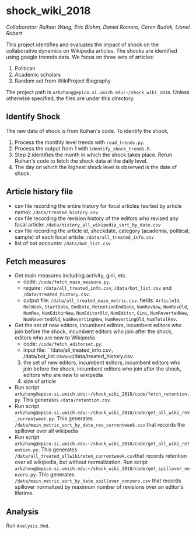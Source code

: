 # shock_wiki_2018

_Collaborator: Ruihan Wang, Eric Blohm, Daniel Romero, Ceren Budak, Lionel Robert_

This project identifies and evaluates the impact of shock on the collaborative dynamics on Wikipedia articles. The shocks are identified using google trennds data. We focus on three sets of articles:
  1. Politican
  2. Academic scholars
  3. Random set from WikiProject Biography

The project path is `arkzhang@epico.si.umich.edu:~/shock_wiki_2018`. Unless otherwise specified, the files are under this directory.

## Identify Shock
The raw data of shock is from Ruihan's code. To identify the shock,
  1. Process the monthly level trends with `read_trends.py`.
  2. Process the output from 1 with `identify_shock_trends.R`.
  3. Step 2 identifies the month in which the shock takes place. Rerun Ruihan's code to fetch the shock data at the daily level.
  4. The day on which the highest shock level is observed is the date of shock.

## Article history file
* csv file recording the entire history for focal articles (sorted by article name): `/data/treated_history.csv`
* csv file recording the revision history of the editors who revised any focal article: `/data/history_all_wikipedia_sort_by_date.csv`
* csv file recording the article id, shockdate, category (academia, political, sample) of each focal article: `/data/all_treated_info.csv`
* list of bot accounts: `/data/bot_list.csv`

## Fetch measures
* Get main measures including activity, gini, etc.
  * code: `/code/fetch_main_measure.py`.
  * require: `/data/all_treated_info.csv`, `/data/bot_list.csv` and `/data/treated_history.csv`.
  * output file: `/data/all_treated_main_metric.csv`. fields: `ArticleId`, `RelWeek`, `StartDate`, `EndDate`, `RetentionEndDate`,	`NumRevNew`, `NumRevOld`, `NumRev`,	`NumEditorNew`,	`NumEditorOld`,	`NumEditor`, `Gini`, `NumRevertedNew`, `NumRevertedOld`, `NumRevertingNew`, `NumRevertingOld`, `NumTotalRev`.
* Get the set of new editors, incumbent editors, incumbent editors who join before the shock, incumbent editors who join after the shock, editors who are new to Wikipedia
  * code: `/code/fetch_editorset.py`.
  * input file: ``/data/all_treated_info.csv`, `/data/bot_list.csv` and `/data/treated_history.csv`.`
  3. the set of new editors, incumbent editors, incumbent editors who join before the shock, incumbent editors who join after the shock, editors who are new to wikipedia
  4. size of article
* Run script `arkzhang@epico.si.umich.edu:~/shock_wiki_2018/code/fetch_retention.py`. This generates `/data/retention.csv`.
* Run script `arkzhang@epico.si.umich.edu:~/shock_wiki_2018/code/get_all_wiki_rev_currentweek.py`. This generates `/data/main_metric_sort_by_date_rev_currentweek.csv` that records the spillover over all wikipedia
* Run script `arkzhang@epico.si.umich.edu:~/shock_wiki_2018/code/get_all_wiki_retention.py`. This generates `/data/all_treated_allwikireten_currentweek.csv`that records retention over all wikipedia, but without normalization. Run script `arkzhang@epico.si.umich.edu:~/shock_wiki_2018/code/get_spillover_nonzero.py`. This generates `/data/main_metric_sort_by_date_spillover_nonzero.csv` that records spillover normalized by maximum number of revisions over an editor's lifetime.

## Analysis
Run `Analysis.Rmd`.
